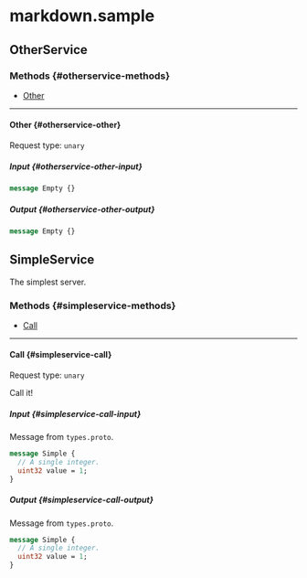 # markdown.sample

## OtherService

### Methods {#otherservice-methods}

- [Other](#otherservice-other)

---

#### Other {#otherservice-other}

Request type: `unary`

##### Input {#otherservice-other-input}

```proto
message Empty {}
```

##### Output {#otherservice-other-output}

```proto
message Empty {}
```

## SimpleService

The simplest server.

### Methods {#simpleservice-methods}

- [Call](#simpleservice-call)

---

#### Call {#simpleservice-call}

Request type: `unary`

Call it!

##### Input {#simpleservice-call-input}

Message from `types.proto`.

```proto
message Simple {
  // A single integer.
  uint32 value = 1;
}
```

##### Output {#simpleservice-call-output}

Message from `types.proto`.

```proto
message Simple {
  // A single integer.
  uint32 value = 1;
}
```
